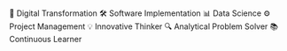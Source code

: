 🚀 Digital Transformation 🛠️ Software Implementation 📊 Data Science ⚙️ Project Management 💡 Innovative Thinker 🔍 Analytical Problem Solver 📚 Continuous Learner
